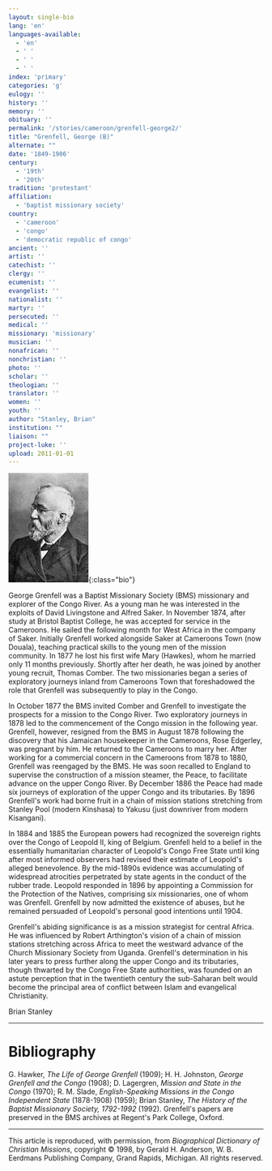 ```yaml
---
layout: single-bio
lang: 'en'
languages-available:
  - 'en'
  - ' '
  - ' '
  - ' '
index: 'primary'
categories: 'g'
eulogy: ''
history: ''
memory: ''
obituary: ''
permalink: '/stories/cameroon/grenfell-george2/'
title: "Grenfell, George (B)"
alternate: ""
date: '1849-1906'
century:
  - '19th'
  - '20th'
tradition: 'protestant'
affiliation:
  - 'baptist missionary society'
country:
  - 'cameroon'
  - 'congo'
  - 'democratic republic of congo'
ancient: ''
artist: ''
catechist: ''
clergy: ''
ecumenist: ''
evangelist: ''
nationalist: ''
martyr: ''
persecuted: ''
medical: ''
missionary: 'missionary'
musician: ''
nonafrican: ''
nonchristian: ''
photo: ''
scholar: ''
theologian: ''
translator: ''
women: ''
youth: ''
author: "Stanley, Brian"
institution: ""
liaison: ""
project-luke: ''
upload: 2011-01-01
---
```


![George Grenfell](/images/bio-pics/cameroon/grenfell-george2/grenfell.jpg){:class="bio"}

George Grenfell was a Baptist Missionary Society (BMS) missionary and explorer of the Congo River. As a young man he was interested in the exploits of David Livingstone and Alfred Saker. In November 1874, after study at Bristol Baptist College, he was accepted for service in the Cameroons. He sailed the following month for West Africa in the company of Saker. Initially Grenfell worked alongside Saker at Cameroons Town (now Douala), teaching practical skills to the young men of the mission community. In 1877 he lost his first wife Mary (Hawkes), whom he married only 11 months previously. Shortly after her death, he was joined by another young recruit, Thomas Comber. The two missionaries began a series of exploratory journeys inland from Cameroons Town that foreshadowed the role that Grenfell was subsequently to play in the Congo.

In October 1877 the BMS invited Comber and Grenfell to investigate the prospects for a mission to the Congo River. Two exploratory journeys in 1878 led to the commencement of the Congo mission in the following year. Grenfell, however, resigned from the BMS in August 1878 following the discovery that his Jamaican housekeeper in the Cameroons, Rose Edgerley, was pregnant by him. He returned to the Cameroons to marry her. After working for a commercial concern in the Cameroons from 1878 to 1880, Grenfell was reengaged by the BMS. He was soon recalled to England to supervise the construction of a mission steamer, the Peace, to facilitate advance on the upper Congo River. By December 1886 the Peace had made six journeys of exploration of the upper Congo and its tributaries. By 1896 Grenfell's work had borne fruit in a chain of mission stations stretching from Stanley Pool (modern Kinshasa) to Yakusu (just downriver from modern Kisangani).

In 1884 and 1885 the European powers had recognized the sovereign rights over the Congo of Leopold II, king of Belgium. Grenfell held to a belief in the essentially humanitarian character of Leopold's Congo Free State until king after most informed observers had revised their estimate of Leopold's alleged benevolence. By the mid-1890s evidence was accumulating of widespread atrocities perpetrated by state agents in the conduct of the rubber trade. Leopold responded in 1896 by appointing a Commission for the Protection of the Natives, comprising six missionaries, one of whom was Grenfell. Grenfell by now admitted the existence of abuses, but he remained persuaded of Leopold's personal good intentions until 1904.

Grenfell's abiding significance is as a mission strategist for central Africa. He was influenced by Robert Arthington's vision of a chain of mission stations stretching across Africa to meet the westward advance of the Church Missionary Society from Uganda. Grenfell's determination in his later years to press further along the upper Congo and its tributaries, though thwarted by the Congo Free State authorities, was founded on an astute perception that in the twentieth century the sub-Saharan belt would become the principal area of conflict between Islam and evangelical Christianity.

Brian Stanley

---

# Bibliography

G. Hawker, *The Life of George Grenfell* (1909); H. H. Johnston, *George Grenfell and the Congo* (1908); D. Lagergren, *Mission and State in the Congo* (1970); R. M. Slade, *English-Speaking Missions in the Congo Independent State* (1878-1908) (1959); Brian Stanley, *The History of the Baptist Missionary Society, 1792-1992* (1992). Grenfell's papers are preserved in the BMS archives at Regent's Park College, Oxford.

---

This article is reproduced, with permission, from *Biographical Dictionary of Christian Missions*, copyright © 1998, by Gerald H. Anderson, W. B. Eerdmans Publishing Company, Grand Rapids, Michigan. All rights reserved.

